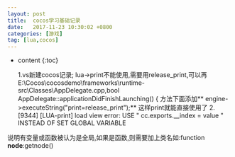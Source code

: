 ```yaml
---
layout: post
title:  cocos学习基础记录
date:   2017-11-23 10:30:02 +0800
categories: [游戏] 
tag: [lua,cocos] 
---
```


* content
{:toc}

   1.vs新建cocos记录;
      lua->print不能使用,需要用release_print,可以再
      E:\Cocos\cocosdemo\frameworks\runtime-src\Classes\AppDelegate.cpp,bool AppDelegate::applicationDidFinishLaunching()
      { 方法下面添加** engine->executeString("print=release_print");** 这样print就能直接使用了
   2.[9344] [LUA-print] load view error:  USE " cc.exports.__index = value " INSTEAD OF SET GLOBAL VARIABLE

说明有变量或函数被认为是全局,如果是函数,则需要加上类名如:function **node**:getnode()